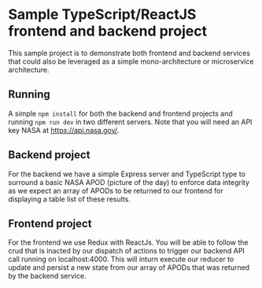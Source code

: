 # Sample TypeScript/ReactJS frontend and backend project
This sample project is to demonstrate both frontend and backend services that could also be leveraged as a simple mono-architecture or microservice architecture.

## Running
A simple `npm install` for both the backend and frontend projects and running `npm run dev` in two different servers.  Note that you will need an API key NASA at https://api.nasa.gov/.

## Backend project
For the backend we have a simple Express server and TypeScript type to surround a basic NASA APOD (picture of the day) to enforce data integrity as we expect an array of APODs to be returned to our frontend for displaying a table list of these results.

## Frontend project
For the frontend we use Redux with ReactJs.  You will be able to follow the crud that is inacted by our dispatch of actions to trigger our backend API call running on localhost:4000.  This will inturn execute our reducer to update and persist a new state from our array of APODs that was returned by the backend service.